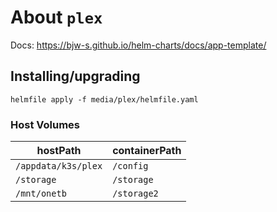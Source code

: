 About `plex`
===
Docs: https://bjw-s.github.io/helm-charts/docs/app-template/


Installing/upgrading
---

```shell
helmfile apply -f media/plex/helmfile.yaml
```

### Host Volumes

| hostPath            | containerPath |
|---------------------|---------------|
| `/appdata/k3s/plex` | `/config`     |
| `/storage`          | `/storage`    |
| `/mnt/onetb`        | `/storage2`   |
